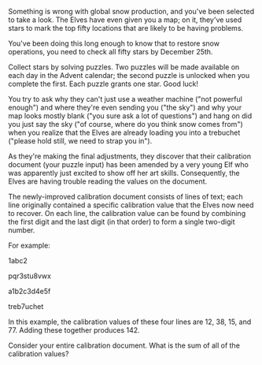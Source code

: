 Something is wrong with global snow production, and you've been selected to take a look. The Elves have even given you a map; 
on it, they've used stars to mark the top fifty locations that are likely to be having problems.

You've been doing this long enough to know that to restore snow operations, you need to check all fifty stars by December 25th.

Collect stars by solving puzzles. Two puzzles will be made available on each day in the Advent calendar; the second puzzle is
unlocked when you complete the first. Each puzzle grants one star. Good luck!

You try to ask why they can't just use a weather machine ("not powerful enough") and where they're even sending you ("the sky")
and why your map looks mostly blank ("you sure ask a lot of questions") and hang on did you just say the sky ("of course, where
do you think snow comes from") when you realize that the Elves are already loading you into a trebuchet ("please hold still, we
need to strap you in").

As they're making the final adjustments, they discover that their calibration document (your puzzle input) has been amended by 
a very young Elf who was apparently just excited to show off her art skills. Consequently, the Elves are having trouble reading
the values on the document.

The newly-improved calibration document consists of lines of text; each line originally contained a specific calibration value
that the Elves now need to recover. On each line, the calibration value can be found by combining the first digit and the last
digit (in that order) to form a single two-digit number.

For example:

1abc2

pqr3stu8vwx

a1b2c3d4e5f

treb7uchet


In this example, the calibration values of these four lines are 12, 38, 15, and 77. Adding these together produces 142.

Consider your entire calibration document. What is the sum of all of the calibration values?
